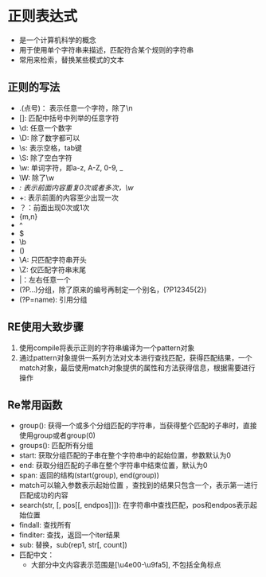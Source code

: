 #  正则表达式

- 是一个计算机科学的概念
- 用于使用单个字符串来描述，匹配符合某个规则的字符串
- 常用来检索，替换某些模式的文本



## 正则的写法

- .(点号)： 表示任意一个字符，除了\n
- []: 匹配中括号中列举的任意字符
- \d: 任意一个数字
- \D: 除了数字都可以
- \s: 表示空格，tab键
- \S: 除了空白字符
- \w: 单词字符，即a-z, A-Z, 0-9, _
- \W: 除了\w
- *: 表示前面内容重复0次或者多次，\w*
- +: 表示前面的内容至少出现一次
- ？：前面出现0次或1次
- {m,n}
- ^
- $
- \b
- ()
- \A: 只匹配字符串开头
- \Z: 仅匹配字符串末尾
- |：左右任意一个
- (?P<name>…)分组，除了原来的编号再制定一个别名，(?P<id>12345{2})
- (?P=name): 引用分组





## RE使用大致步骤

1. 使用compile将表示正则的字符串编译为一个pattern对象 
2. 通过pattern对象提供一系列方法对文本进行查找匹配，获得匹配结果，一个match对象，最后使用match对象提供的属性和方法获得信息，根据需要进行操作

## Re常用函数

- group(): 获得一个或多个分组匹配的字符串，当获得整个匹配的子串时，直接使用group或者group(0)
- groups(): 匹配所有分组
- start: 获取分组匹配的子串在整个字符串中的起始位置，参数默认为0
- end: 获取分组匹配的子串在整个字符串中结束位置，默认为0
- span: 返回的结构(start(group), end(group))
- match可以输入参数表示起始位置 ，查找到的结果只包含一个，表示第一进行匹配成功的内容 
- search(str, [, pos[[, endpos]]]): 在字符串中查找匹配，pos和endpos表示起始位置 
- findall: 查找所有 
- finditer: 查找，返回一个iter结果
- sub: 替换，sub(rep1, str[, count])
- 匹配中文：
  - 大部分中文内容表示范围是[\u4e00-\u9fa5], 不包括全角标点